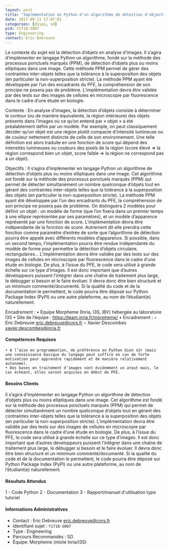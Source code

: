 ```yaml
---
layout: post
title: "Implémentation en Python d'un algorithme de détection d'objects dans les images"
date: 2017-09-11 17:07:01
categories: [dispo, sd]
pid: Y1718-S007
type: Engineering
contact: Eric Debreuve
---
```

       
Le contexte du sujet est la détection d’objets en analyse d’images. Il s’agira d’implémenter en langage Python un algorithme, fondé sur la méthode des processus ponctuels marqués (PPM), de détection d’objets plus ou moins elliptiques dans une image. Cette méthode PPM permet de gérer des contraintes inter-objets telles que la tolérance à la superposition des objets (en particulier la non-superposition stricte). La méthode PPM ayant été développée par l’un des encadrants du PFE, la compréhension de son principe ne posera pas de problème. L’implémentation devra être validée par des tests sur des images de cellules en microscopie par fluorescence dans le cadre d’une étude en biologie.

Contexte :
En analyse d’images, la détection d’objets consiste à déterminer le contour (ou de manière équivalente, la région intérieure) des objets présents dans l’images où ce qu’on entend par « objet » a été préalablement défini par un modèle. Par exemple, on peut classiquement décider qu’un objet est une région plutôt compacte d’intensité lumineuse ou de couleur nettement distincte de celle de son environnement. Une telle définition est alors traduite en une fonction de score qui dépend des intensités lumineuses ou couleurs des pixels de la région (score élevé => la région correspond bien un objet, score faible => la région ne correspond pas à un objet).

Objectifs :
Il s’agira d’implémenter en langage Python un algorithme de détection d’objets plus ou moins elliptiques dans une image. Cet algorithme est fondé sur la méthode des processus ponctuels marqués (PPM) qui permet de détecter simultanément un nombre quelconque d’objets tout en gérant des contraintes inter-objets telles que la tolérance à la superposition des objets (en particulier la non-superposition stricte). La méthode PPM ayant été développée par l’un des encadrants du PFE, la compréhension de son principe ne posera pas de problème.
	On distinguera 2 modèles pour définir un objet : un modèle de forme (que l’on fixera dans un premier temps à une ellipse représentée par ses paramètres), et un modèle d’apparence représenté par une fonction de score. L’implémentation devra être indépendante de la fonction de score. Autrement dit elle prendra cette fonction comme paramètre d’entrée de sorte que l’algorithme de détection pourra être appelé avec différents modèles d’apparence. Si possible, dans un second temps, l’implémentation pourra être rendue indépendante du modèle de forme pour permettre la détection d’objets circulaire, rectangulaires…
	L’implémentation devra être validée par des tests sur des images de cellules en microscopie par fluorescence dans le cadre d’une étude en biologie. De plus, à l’issue du PFE, le code sera utilisé à grande échelle sur ce type d’images. Il est donc important que d’autres développeurs puissent l’intégrer dans une chaîne de traitement plus large, le débugger si besoin et le faire évoluer. Il devra donc être bien structuré et un minimum commenté/documenté. Si la qualité du code et de la documentation le permettent, le code pourra être déposé sur Python Package Index (PyPI) ou une autre plateforme, au nom de l’étudiant(e) naturellement.

Encadrement :
    • Equipe Morpheme (Inria, I3S, iBV) hébergée au laboratoire I3S
    • Site de l’équipe : https://team.inria.fr/morpheme/
    • Encadrement :
        ◦ Eric Debreuve		eric.debreuve@cnrs.fr
        ◦ Xavier Descombes	xavier.descombes@inria.fr

#### Compétences Requises
    • A l’aise en programmation, de préférence en Python bien sûr (mais une connaissance basique du langage peut suffire en cas de forte motivation pour apprendre rapidement et de manière relativement autonome).
    • Des bases en traitement d’images sont évidemment un atout mais, le cas échéant, elles seront acquises en début de PFE.


#### Besoins Clients
Il s’agira d’implémenter en langage Python un algorithme de détection d’objets plus ou moins elliptiques dans une image. Cet algorithme est fondé sur la méthode des processus ponctuels marqués (PPM) qui permet de détecter simultanément un nombre quelconque d’objets tout en gérant des contraintes inter-objets telles que la tolérance à la superposition des objets (en particulier la non-superposition stricte).
L’implémentation devra être validée par des tests sur des images de cellules en microscopie par fluorescence dans le cadre d’une étude en biologie. De plus, à l’issue du PFE, le code sera utilisé à grande échelle sur ce type d’images. Il est donc important que d’autres développeurs puissent l’intégrer dans une chaîne de traitement plus large, le débugger si besoin et le faire évoluer. Il devra donc être bien structuré et un minimum commenté/documenté. Si la qualité du code et de la documentation le permettent, le code pourra être déposé sur Python Package Index (PyPI) ou une autre plateforme, au nom de l’étudiant(e) naturellement.

#### Résultats Attendus
1 - Code Python
2 - Documentation
3 - Rapport/manuel d'utilisation type tutoriel
     

#### Informations Administratives
  * Contact : Eric Debreuve <eric.debreuve@cnrs.fr>
  * Identifiant sujet : `Y1718-S007`
  * Type : Engineering
  * Parcours Recommandés : SD
  * Équipe: Morpheme (mixte Inria/I3S)
     